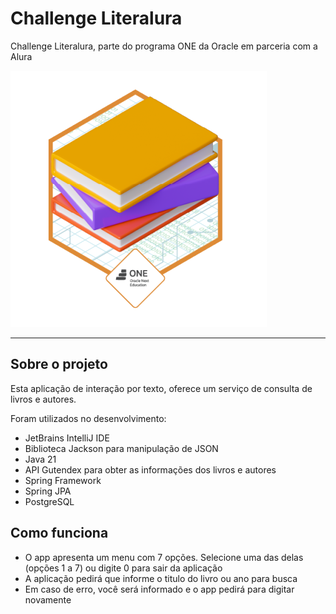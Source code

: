 # Challenge Literalura
Challenge Literalura, parte do programa ONE da Oracle em parceria com a Alura

![Insignia do Desafio](src/main/resources/Badge-Literalura.png)

---

## Sobre o projeto
Esta aplicação de interação por texto, oferece um serviço de consulta de livros e autores.

Foram utilizados no desenvolvimento:
- JetBrains IntelliJ IDE
- Biblioteca Jackson para manipulação de JSON
- Java 21
- API Gutendex para obter as informações dos livros e autores
- Spring Framework
- Spring JPA
- PostgreSQL

## Como funciona
- O app apresenta um menu com 7 opções. Selecione uma das delas (opções 1 a 7) ou digite 0 para sair da aplicação
- A aplicação pedirá que informe o titulo do livro ou ano para busca
- Em caso de erro, você será informado e o app pedirá para digitar novamente